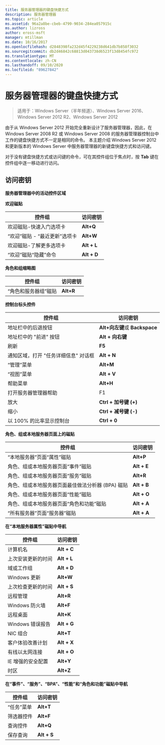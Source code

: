 ```yaml
---
title: 服务器管理器的键盘快捷方式
description: 服务器管理器
ms.topic: article
ms.assetid: 96a2a8be-cbeb-4799-9034-284ea057915c
ms.author: lizross
author: eross-msft
manager: mtillman
ms.date: 10/16/2017
ms.openlocfilehash: d2848398fa232d45f4229238d641db7b858f3032
ms.sourcegitcommit: db2d46842c68813d043738d6523f13d8454fc972
ms.translationtype: MT
ms.contentlocale: zh-CN
ms.lasthandoff: 09/10/2020
ms.locfileid: "89627842"
---
```

# <a name="keyboard-shortcuts-for-server-manager"></a>服务器管理器的键盘快捷方式

>适用于：Windows Server（半年频道）、Windows Server 2016、Windows Server 2012 R2、Windows Server 2012

由于从 Windows Server 2012 开始完全重新设计了服务器管理器，因此，在 Windows Server 2008 R2 或 Windows Server 2008 的服务器管理器控制台中工作的键盘快捷方式不一定是相同的命令。 本主题介绍 Windows Server 2012 和更新版本的 Windows Server 中服务器管理器的新键盘快捷方式和访问键。

对于没有键盘快捷方式或访问键的命令，可在其控件组位于焦点时，按 **Tab** 键在控件组中逐一移动进行访问。

## <a name="access-keys"></a>访问密钥
**服务器管理器中的活动控件区域**

**欢迎磁贴**

|控件组|访问密钥|
|---------|-------|
|欢迎磁贴-快速入门选项卡|**Alt+Q**|
|“欢迎”磁贴 - “最近更新”选项卡|**Alt+W**|
|欢迎磁贴-了解更多选项卡|**Alt + L**|
|“欢迎”磁贴“隐藏”命令|**Alt + D**|

**角色和组缩略图**

|控件组|访问密钥|
|---------|-------|
|“角色和服务器组”磁贴|**Alt+R**|

**控制台标头控件**

|控件组|访问密钥|
|---------|-------|
|地址栏中的后退按钮|**Alt+向左键**或 **Backspace**|
|地址栏中的 "前进" 按钮|**Alt + 向右键**|
|刷新|**F5**|
|通知区域，打开 "任务详细信息" 对话框|**Alt + N**|
|“管理”菜单|**Alt+M**|
|“视图”菜单|**Alt + V**|
|帮助菜单|**Alt+H**|
|打开服务器管理器帮助|F1|
|放大|**Ctrl + 加号键 (+)**|
|缩小|**Ctrl + 减号键 (-)**|
|以 100% 的比率显示控制台|**Ctrl + 0**|

**角色、组或本地服务器页面上的磁贴**

|控件组|访问密钥|
|---------|-------|
|“本地服务器”页面“属性”磁贴|**Alt+P**|
|角色、组或本地服务器页面“事件”磁贴|**Alt + E**|
|角色、组或本地服务器页面“服务”磁贴|**Alt+R**|
|角色、组或本地服务器页面最佳做法分析器 (BPA) 磁贴|**Alt + B**|
|角色、组或本地服务器页面“性能”磁贴|**Alt + O**|
|角色、组或本地服务器页面“角色和功能”磁贴|**Alt + A**|
|“所有服务器”页面“服务器”磁贴|**Alt + A**|

**在“本地服务器属性”磁贴中导航**

|控件组|访问密钥|
|---------|-------|
|计算机名|**Alt + C**|
|上次安装更新的时间|**Alt + L**|
|域或工作组|**Alt + D**|
|Windows 更新|**Alt+W**|
|上次检查更新的时间|**Alt + S**|
|远程管理|**Alt+R**|
|Windows 防火墙|**Alt+F**|
|远程桌面|**Alt+K**|
|Windows 错误报告|**Alt + G**|
|NIC 组合|**Alt+T**|
|客户体验改善计划|**Alt + X**|
|有线以太网连接|**Alt + O**|
|IE 增强的安全配置|**Alt+Y**|
|时区|**Alt+Z**|

**在“事件”、“服务”、“BPA”、“性能”和“角色和功能”磁贴中导航**

|控件组|访问密钥|
|---------|-------|
|“任务”菜单|**Alt+T**|
|筛选器控件|**Alt+F**|
|查询控件|**Alt+Q**|
|保存查询|**Alt + S**|
